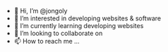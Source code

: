 - 👋 Hi, I’m @jongoly
- 👀 I’m interested in developing websites & software 
- 🌱 I’m currently learning developing websites
- 💞️ I’m looking to collaborate on 
- 📫 How to reach me ...

<!---
jongoly/jongoly is a ✨ special ✨ repository because its `README.md` (this file) appears on your GitHub profile.
You can click the Preview link to take a look at your changes.
--->
